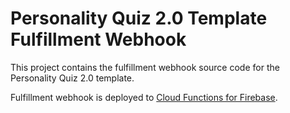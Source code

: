 # Personality Quiz 2.0 Template Fulfillment Webhook

This project contains the fulfillment webhook source code for the Personality Quiz 2.0 template.

Fulfillment webhook is deployed to [Cloud Functions for Firebase](https://firebase.google.com/docs/functions).
